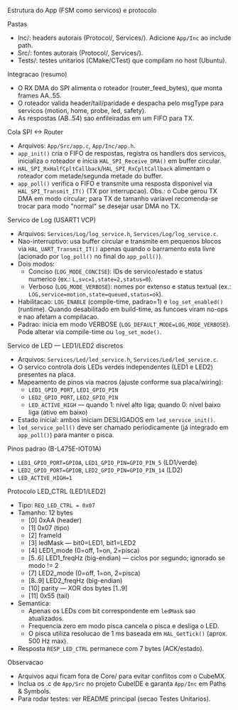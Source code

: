 Estrutura do App (FSM como servicos) e protocolo

Pastas
- Inc/: headers autorais (Protocol/, Services/). Adicione `App/Inc` ao include path.
- Src/: fontes autorais (Protocol/, Services/).
- Tests/: testes unitarios (CMake/CTest) que compilam no host (Ubuntu).

Integracao (resumo)
- O RX DMA do SPI alimenta o roteador (router_feed_bytes), que monta frames AA..55.
- O roteador valida header/tail/paridade e despacha pelo msgType para servicos
  (motion, home, probe, led, safety).
- As respostas (AB..54) sao enfileiradas em um FIFO para TX.

Cola SPI <-> Router
- Arquivos: `App/Src/app.c`, `App/Inc/app.h`.
- `app_init()` cria o FIFO de respostas, registra os handlers dos servicos, inicializa o roteador e inicia `HAL_SPI_Receive_DMA()` em buffer circular.
- `HAL_SPI_RxHalfCpltCallback`/`HAL_SPI_RxCpltCallback` alimentam o roteador com metade/segunda metade do buffer.
- `app_poll()` verifica o FIFO e transmite uma resposta disponivel via `HAL_SPI_Transmit_IT()` (TX por interrupcao). Obs.: o Cube gerou TX DMA em modo circular; para TX de tamanho variavel recomenda-se trocar para modo "normal" se desejar usar DMA no TX.

Servico de Log (USART1 VCP)
- Arquivos: `Services/Log/log_service.h`, `Services/Log/log_service.c`.
- Nao-interruptivo: usa buffer circular e transmite em pequenos blocos via `HAL_UART_Transmit_IT()` apenas quando o barramento esta livre (acionado por `log_poll()` no final do `app_poll()`).
- Dois modos:
  - Conciso (`LOG_MODE_CONCISE`): IDs de servico/estado e status numerico (ex.: `L,svc=1,state=2,status=0`).
  - Verboso (`LOG_MODE_VERBOSE`): nomes por extenso e status textual (ex.: `LOG,service=motion,state=queued,status=ok`).
- Habilitacao: `LOG_ENABLE` (compile-time, padrao=1) e `log_set_enabled()` (runtime). Quando desabilitado em build-time, as funcoes viram no-ops e nao afetam a compilacao.
- Padrao: inicia em modo VERBOSE (`LOG_DEFAULT_MODE=LOG_MODE_VERBOSE`). Pode alterar via compile-time ou `log_set_mode()`.

Servico de LED — LED1/LED2 discretos
- Arquivos: `Services/Led/led_service.h`, `Services/Led/led_service.c`.
- O servico controla dois LEDs verdes independentes (LED1 e LED2) presentes na placa.
- Mapeamento de pinos via macros (ajuste conforme sua placa/wiring):
  - `LED1_GPIO_PORT`, `LED1_GPIO_PIN`
  - `LED2_GPIO_PORT`, `LED2_GPIO_PIN`
  - `LED_ACTIVE_HIGH` — quando 1: nível alto liga; quando 0: nível baixo liga (ativo em baixo)
- Estado inicial: ambos iniciam DESLIGADOS em `led_service_init()`.
- `led_service_poll()` deve ser chamado periodicamente (já integrado em `app_poll()`) para manter o pisca.

Pinos padrao (B-L475E-IOT01A)
- `LED1_GPIO_PORT=GPIOA`, `LED1_GPIO_PIN=GPIO_PIN_5`  (LD1/verde)
- `LED2_GPIO_PORT=GPIOB`, `LED2_GPIO_PIN=GPIO_PIN_14` (LD2)
- `LED_ACTIVE_HIGH=1`

Protocolo LED_CTRL (LED1/LED2)
- Tipo: `REQ_LED_CTRL = 0x07`
- Tamanho: 12 bytes
  - [0] 0xAA (header)
  - [1] 0x07 (tipo)
  - [2] frameId
  - [3] ledMask — bit0=LED1, bit1=LED2
  - [4] LED1_mode (0=off, 1=on, 2=pisca)
  - [5..6] LED1_freqHz (big-endian) — ciclos por segundo; ignorado se modo != 2
  - [7] LED2_mode (0=off, 1=on, 2=pisca)
  - [8..9] LED2_freqHz (big-endian)
  - [10] parity — XOR dos bytes [1..9]
  - [11] 0x55 (tail)
- Semantica:
  - Apenas os LEDs com bit correspondente em `ledMask` sao atualizados.
  - Frequencia zero em modo pisca cancela o pisca e desliga o LED.
  - O pisca utiliza resolucao de 1 ms baseada em `HAL_GetTick()` (aprox. 500 Hz max).
- Resposta `RESP_LED_CTRL` permanece com 7 bytes (ACK/estado).

Observacao
- Arquivos aqui ficam fora de Core/ para evitar conflitos com o CubeMX.
- Inclua os .c de `App/Src` no projeto CubeIDE e garanta `App/Inc` em Paths & Symbols.
- Para rodar testes: ver README principal (secao Testes Unitarios).

